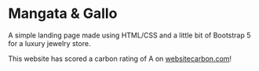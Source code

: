 # Mangata & Gallo

A simple landing page made using HTML/CSS and a little bit of Bootstrap 5 for a luxury jewelry store. 


This website has scored a carbon rating of A on <a href="https://www.websitecarbon.com/website/nabiel-biz-mangata-and-gallo/">websitecarbon.com</a>!
